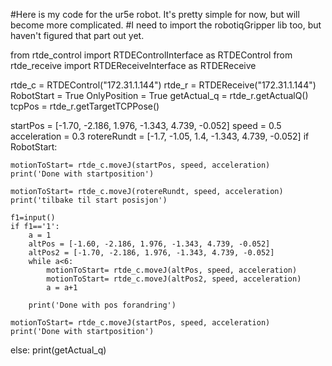 #Here is my code for the ur5e robot. It's pretty simple for now, but will become more complicated.
#I need to import the robotiqGripper lib too, but haven't figured that part out yet.


from rtde_control import RTDEControlInterface as RTDEControl
from rtde_receive import RTDEReceiveInterface as RTDEReceive

rtde_c = RTDEControl("172.31.1.144")
rtde_r = RTDEReceive("172.31.1.144")
RobotStart = True 
OnlyPosition = True
getActual_q = rtde_r.getActualQ()
tcpPos = rtde_r.getTargetTCPPose()

startPos = [-1.70, -2.186, 1.976, -1.343, 4.739, -0.052]
speed = 0.5
acceleration = 0.3
rotereRundt = [-1.7, -1.05, 1.4, -1.343, 4.739, -0.052]
if RobotStart:
	
	motionToStart= rtde_c.moveJ(startPos, speed, acceleration)
	print('Done with startposition')

	motionToStart= rtde_c.moveJ(rotereRundt, speed, acceleration)
	print('tilbake til start posisjon')
	
	f1=input()
	if f1=='1':
		a = 1
		altPos = [-1.60, -2.186, 1.976, -1.343, 4.739, -0.052]
		altPos2 = [-1.70, -2.186, 1.976, -1.343, 4.739, -0.052]
		while a<6:
			motionToStart= rtde_c.moveJ(altPos, speed, acceleration)
			motionToStart= rtde_c.moveJ(altPos2, speed, acceleration)
			a = a+1

		print('Done with pos forandring')

	motionToStart= rtde_c.moveJ(startPos, speed, acceleration)
	print('Done with startposition')
else:
	print(getActual_q)
	

	
	




